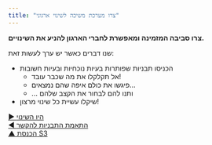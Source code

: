 ```yaml
---
title: "צרו מערכת משיכה לשינוי ארגוני"
---
```



**צרו סביבה המזמינה ומאפשרת לחברי הארגון להניע את השינויים.**

שנו דברים כאשר יש ערך לעשות זאת:

- הכניסו תבניות שפותרות בעיות נוכחיות ובעיות חשובות 
  - אל תקלקלו את מה שכבר עובד!
  - פיגשו את כולם איפה שהם נמצאים…
  - ... ותנו להם לבחור את הקצב שלהם
- שיקלו עשיית כל שינוי מרצון!

[&#9654; היו השינוי](be-the-change.html)<br/>[&#9664; התאמת התבניות להקשר](adapt-patterns-to-context.html)<br/>[&#9650; הכנסת S3](bringing-in-s3.html)

